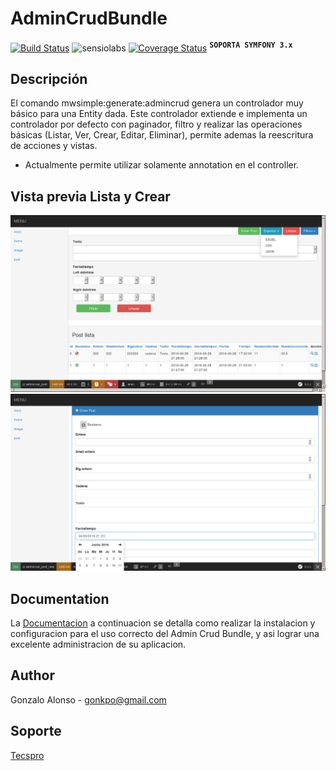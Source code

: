 AdminCrudBundle
===============
[![Build Status](https://api.travis-ci.org/MWSimple/AdminCrudBundle.svg?branch=version30)](https://travis-ci.org/MWSimple/AdminCrudBundle)
![sensiolabs](https://insight.sensiolabs.com/projects/4bd204f1-2be2-4022-8a2e-6b70c0065cba/big.png "sensiolabs")
[![Coverage Status](https://coveralls.io/repos/MWSimple/AdminCrudBundle/badge.svg?branch=version30)](https://coveralls.io/r/MWSimple/AdminCrudBundle?branch=version30)
<sup><kbd>**SOPORTA SYMFONY 3.x**</kbd></sup>

Descripción
------

El comando mwsimple:generate:admincrud genera un controlador muy básico para una Entity dada.
Este controlador extiende e implementa un controlador por defecto con paginador, filtro y realizar las operaciones básicas (Listar, Ver, Crear, Editar, Eliminar), permite ademas la reescritura de acciones y vistas.

* Actualmente permite utilizar solamente annotation en el controller.

## Vista previa Lista y Crear

![Lista](https://raw.githubusercontent.com/MWSimple/AdminCrudBundle/version30/Resources/doc/preview_list.png "Lista")
![Crear](https://raw.githubusercontent.com/MWSimple/AdminCrudBundle/version30/Resources/doc/preview_new.png "Crear")

Documentation
-------------

La [Documentacion](Resources/doc/documentacion.md) a continuacion se detalla como realizar la instalacion y configuracion para el uso correcto del Admin Crud Bundle, y asi lograr una excelente administracion de su aplicacion.


## Author
Gonzalo Alonso - gonkpo@gmail.com

## Soporte
[Tecspro](http://www.tecspro.com.ar)
